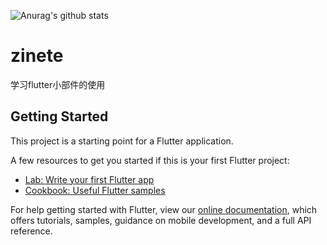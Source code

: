 ![Anurag's github stats](https://github-readme-stats.vercel.app/api?username=zinete&show_icons=true&theme=solarized-light&count_private=true)

# zinete

学习flutter小部件的使用

## Getting Started

This project is a starting point for a Flutter application.

A few resources to get you started if this is your first Flutter project:

- [Lab: Write your first Flutter app](https://flutter.io/docs/get-started/codelab)
- [Cookbook: Useful Flutter samples](https://flutter.io/docs/cookbook)

For help getting started with Flutter, view our 
[online documentation](https://flutter.io/docs), which offers tutorials, 
samples, guidance on mobile development, and a full API reference.
